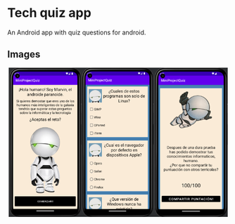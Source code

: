 # Tech quiz app

An Android app with quiz questions for android.

## Images

<div style="display: flex;flex-direction: row; justify-content: center;">
	<img src="activityIntro.png" height="auto" width="33%" />
	<img src="activityQuestions.png" heigth="auto" width="33%" />
	<img src="activityEnd.png" height="auto" width="33%" />
</div>

